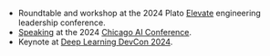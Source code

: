 - Roundtable and workshop at the 2024 Plato [Elevate](https://www.platohq.com/events/elevate) engineering leadership conference.
- [Speaking](https://chicagoaiweek.com/speaker/manas-talukdar/) at the 2024 [Chicago AI Conference](https://chicagoaiweek.com).
- Keynote at [Deep Learning DevCon 2024](https://dldc.adasci.org).
